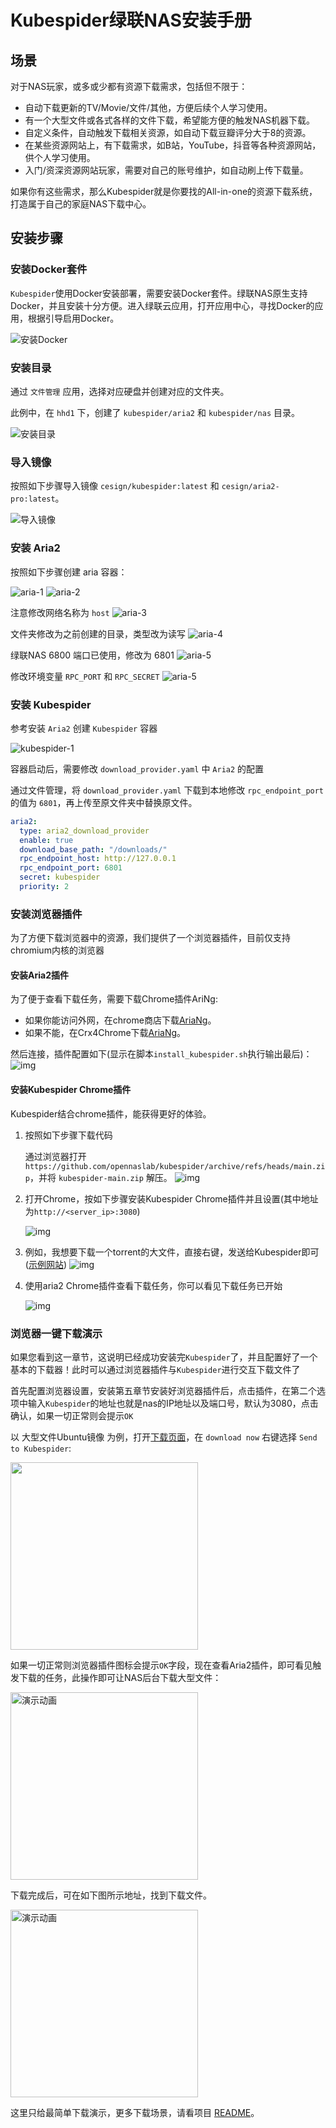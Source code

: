 # Kubespider绿联NAS安装手册

## 场景
对于NAS玩家，或多或少都有资源下载需求，包括但不限于：

- 自动下载更新的TV/Movie/文件/其他，方便后续个人学习使用。
- 有一个大型文件或各式各样的文件下载，希望能方便的触发NAS机器下载。
- 自定义条件，自动触发下载相关资源，如自动下载豆瓣评分大于8的资源。
- 在某些资源网站上，有下载需求，如B站，YouTube，抖音等各种资源网站，供个人学习使用。
- 入门/资深资源网站玩家，需要对自己的账号维护，如自动刷上传下载量。

如果你有这些需求，那么Kubespider就是你要找的All-in-one的资源下载系统，打造属于自己的家庭NAS下载中心。

<!-- 安装步骤 -->
## 安装步骤

### 安装Docker套件

`Kubespider`使用Docker安装部署，需要安装Docker套件。绿联NAS原生支持Docker，并且安装十分方便。进入绿联云应用，打开应用中心，寻找Docker的应用，根据引导启用Docker。

<image src="./images/install-docker.png" alt="安装Docker">  


### 安装目录

通过 `文件管理` 应用，选择对应硬盘并创建对应的文件夹。

此例中，在 `hhd1` 下，创建了 `kubespider/aria2` 和 `kubespider/nas` 目录。

<image src="./images/create-dir.png" alt="安装目录">

### 导入镜像

按照如下步骤导入镜像 `cesign/kubespider:latest` 和 `cesign/aria2-pro:latest`。

<image src="./images/import-image.png" alt="导入镜像">

### 安装 Aria2

按照如下步骤创建 aria 容器：

<image src="./images/aria-1.png" alt="aria-1">

<image src="./images/aria-2.png" alt="aria-2">

注意修改网络名称为 `host`
<image src="./images/aria-3.png" alt="aria-3">

文件夹修改为之前创建的目录，类型改为读写
<image src="./images/aria-4.png" alt="aria-4">

绿联NAS 6800 端口已使用，修改为 6801
<image src="./images/aria-5.png" alt="aria-5">

修改环境变量 `RPC_PORT` 和 `RPC_SECRET`
<image src="./images/aria-6.png" alt="aria-5">


### 安装 Kubespider

参考安装 `Aria2` 创建 `Kubespider` 容器

<image src="./images/kubespider-1.png" alt="kubespider-1">

容器启动后，需要修改 `download_provider.yaml` 中 `Aria2` 的配置

通过文件管理，将 `download_provider.yaml` 下载到本地修改 `rpc_endpoint_port` 的值为 `6801`，再上传至原文件夹中替换原文件。

```yaml
aria2:
  type: aria2_download_provider
  enable: true
  download_base_path: "/downloads/"
  rpc_endpoint_host: http://127.0.0.1
  rpc_endpoint_port: 6801
  secret: kubespider
  priority: 2
```

### 安装浏览器插件
为了方便下载浏览器中的资源，我们提供了一个浏览器插件，目前仅支持chromium内核的浏览器

#### 安装Aria2插件

为了便于查看下载任务，需要下载Chrome插件AriNg:
- 如果你能访问外网，在chrome商店下载[AriaNg](https://chrome.google.com/webstore/detail/aria2-for-chrome/mpkodccbngfoacfalldjimigbofkhgjn)。
- 如果不能，在Crx4Chrome下载[AriaNg](https://www.crx4chrome.com/crx/85196/)。  

然后连接，插件配置如下(显示在脚本`install_kubespider.sh`执行输出最后)：
![img](../../../images/aria2-for-chrome-config-zh.jpg)

#### 安装Kubespider Chrome插件

Kubespider结合chrome插件，能获得更好的体验。

1. 按照如下步骤下载代码

    通过浏览器打开 `https://github.com/opennaslab/kubespider/archive/refs/heads/main.zip`，并将  `kubespider-main.zip` 解压。
    ![img](./images/download-code.png)

2. 打开Chrome，按如下步骤安装Kubespider Chrome插件并且设置(其中地址为`http://<server_ip>:3080`)

    ![img](../../../images/kubespider-chrome-ext-install.gif)

3. 例如，我想要下载一个torrent的大文件，直接右键，发送给Kubespider即可([示例网站](https://ubuntu.com/download/alternative-downloads))
    ![img](../../../images/kubespider-chrome-ext-usage.png)

4. 使用aria2 Chrome插件查看下载任务，你可以看见下载任务已开始
    
    ![img](../../../images/kubespider-chrome-ext-aria2.png)

### 浏览器一键下载演示

如果您看到这一章节，这说明已经成功安装完`Kubespider`了，并且配置好了一个基本的下载器！此时可以通过浏览器插件与`Kubespider`进行交互下载文件了

首先配置浏览器设置，安装第五章节安装好浏览器插件后，点击插件，在第二个选项中输入`Kubespider`的地址也就是nas的IP地址以及端口号，默认为3080，点击确认，如果一切正常则会提示`OK`

以 大型文件Ubuntu镜像 为例，打开[下载页面](https://ubuntu.com/download/desktop/thank-you?version=22.04.3&architecture=amd64)，在 `download now` 右键选择 `Send to Kubespider`:

<img src="./images/kubespider-chrome-ext-usage.png" height="300px">

如果一切正常则浏览器插件图标会提示`OK`字段，现在查看Aria2插件，即可看见触发下载的任务，此操作即可让NAS后台下载大型文件：

<image src="./images/download.png" alt="演示动画" height="300px">

下载完成后，可在如下图所示地址，找到下载文件。

<image src="./images/ubuntu.png" alt="演示动画" height="300px">

这里只给最简单下载演示，更多下载场景，请看项目 [README](https://github.com/opennaslab/kubespider/blob/main/README-CN.md#-%E7%89%B9%E6%80%A7%E5%88%97%E8%A1%A8)。

